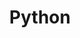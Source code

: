---
layout: grid
title: Python
slug: Python
description: >
    Posts in Python category
permalink: python
---